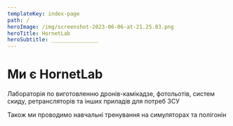 ```yaml
---
templateKey: index-page
path: /
heroImage: /img/screenshot-2023-06-06-at-21.25.03.png
heroTitle: HornetLab
heroSubtitle: _______________
---
```

# Ми є HornetLab

Лабораторія по виготовленню дронів-камікадзе, фотольотів, систем скиду, ретрансляторів та інших приладів для потреб ЗСУ 

Також ми проводимо навчальні тренування на симуляторах та полігонін